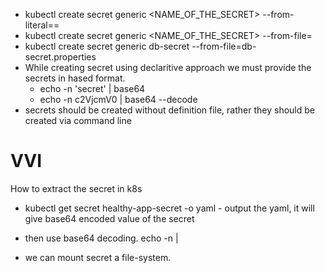 - kubectl create secret generic <NAME_OF_THE_SECRET> --from-literal=<KEY>=<VALUE>
- kubectl create secret generic <NAME_OF_THE_SECRET> --from-file=<PATH-TO-FILE>
- kubectl create secret generic db-secret --from-file=db-secret.properties
- While creating secret using declaritive approach we must provide the secrets in hased format.
    - echo -n 'secret' | base64
    - echo -n c2VjcmV0 | base64 --decode
- secrets should be created without definition file, rather they should be created via command line
# VVI
How to extract the secret in k8s
- kubectl get secret healthy-app-secret -o yaml - output the yaml, it will give base64 encoded value of the secret
- then use base64 decoding. echo -n <SECRET> | 

- we can mount secret a file-system.